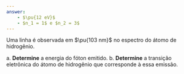 ```yaml
---
answer:
    - $\pu{12 eV}$
    - $n_1 = 1$ e $n_2 = 3$
---
```


Uma linha é observada em $\pu{103 nm}$ no espectro do átomo de hidrogênio.

a. **Determine** a energia do fóton emitido.
b. **Determine** a transição eletrônica do átomo de hidrogênio que corresponde à essa emissão.
